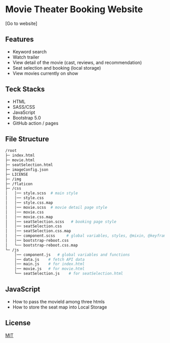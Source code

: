# Movie Theater Booking Website

[Go to website]

## Features

* Keyword search
* Watch trailer
* View detail of the movie (cast, reviews, and recommendation)
* Seat selection and booking (local storage)
* View movies currently on show

## Teck Stacks

* HTML
* SASS/CSS
* JavaScript
* Bootstrap 5.0
* GitHub action / pages

## File Structure
```bash
/root
├─ index.html
├─ movie.html
├─ seatSelection.html
├─ imageConfig.json
├─ LICENSE
├─ /img
├─ /flaticon
├─ /css
│   │── style.scss  # main style   
│   │── style.css  
│   │── style.css.map 
│   │── movie.scss  # movie detail page style 
│   │── movie.css  
│   │── movie.css.map 
│   │── seatSelection.scss   # booking page style  
│   │── seatSelection.css  
│   │── seatSelection.css.map 
│   │── component.scss     # global variables, styles, @mixin, @keyframe
│   │── bootstrap-reboot.css  
│   └── bootstrap-reboot.css.map 
└─ /js
    │── component.js   # global variables and functions
    │── data.js    # fetch API data
    │── main.js    # for index.html
    │── movie.js   # for movie.html
    └── seatSelection.js    # for seatSelection.html
```


## JavaScript

* How to pass the movieId among three htmls
* How to store the seat map into Local Storage

## License
[MIT](https://github.com/YukiRamu/Movie-Theater-Booking/blob/master/LICENSE)
